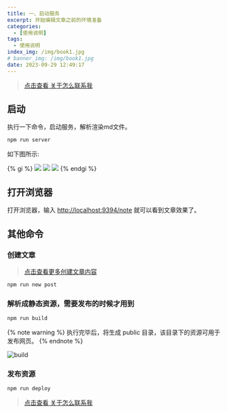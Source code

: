 ```yaml
---
title: 一、启动服务
excerpt: 开始编辑文章之前的环境准备
categories:
  - [使用说明]
tags:
  - 使用说明
index_img: /img/book1.jpg
# banner_img: /img/book1.jpg
date: 2023-09-29 12:49:17
---
```


> [点击查看 关于怎么联系我](/note/2023/09/04/callMe)

## 启动

执行一下命令，启动服务，解析渲染md文件。

```sh
npm run server
```

如下图所示:

{% gi %}
![](/img/howToUse/run/1-open-temp.jpg)
![](/img/howToUse/run/2-run-cmd.jpg)
![](/img/howToUse/run/3-host.jpg)
{% endgi %}

## 打开浏览器

打开浏览器，输入 [http://localhost:9394/note](http://localhost:9394/note) 就可以看到文章效果了。


## 其他命令

### 创建文章

> [点击查看更多创建文章内容](/note/2023/09/29/howToUse/create)

```sh
npm run new post
```

### 解析成静态资源，需要发布的时候才用到

```sh
npm run build
```

{% note warning %}
执行完毕后，将生成 public 目录，该目录下的资源可用于发布网页。
{% endnote %}

![build](/img/howToUse/run/build.jpg)

### 发布资源

```sh
npm run deploy
```

> [点击查看 关于怎么联系我](/note/2023/09/04/callMe)